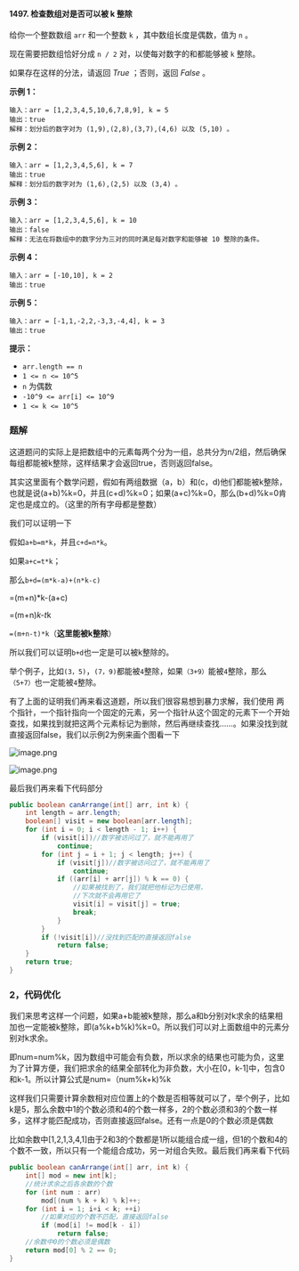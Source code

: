 #### 1497. 检查数组对是否可以被 k 整除

给你一个整数数组 `arr` 和一个整数 `k` ，其中数组长度是偶数，值为 `n` 。

现在需要把数组恰好分成 `n / 2` 对，以使每对数字的和都能够被 `k` 整除。

如果存在这样的分法，请返回 *True* ；否则，返回 *False* 。

**示例 1：**

```shell
输入：arr = [1,2,3,4,5,10,6,7,8,9], k = 5
输出：true
解释：划分后的数字对为 (1,9),(2,8),(3,7),(4,6) 以及 (5,10) 。
```

**示例 2：**

```shell
输入：arr = [1,2,3,4,5,6], k = 7
输出：true
解释：划分后的数字对为 (1,6),(2,5) 以及 (3,4) 。
```

**示例 3：**

```shell
输入：arr = [1,2,3,4,5,6], k = 10
输出：false
解释：无法在将数组中的数字分为三对的同时满足每对数字和能够被 10 整除的条件。
```

**示例 4：**

```shell
输入：arr = [-10,10], k = 2
输出：true
```

**示例 5：**

```shell
输入：arr = [-1,1,-2,2,-3,3,-4,4], k = 3
输出：true
```

**提示：**

- `arr.length == n`
- `1 <= n <= 10^5`
- `n` 为偶数
- `-10^9 <= arr[i] <= 10^9`
- `1 <= k <= 10^5`

### 题解

这道题问的实际上是把数组中的元素每两个分为一组，总共分为n/2组，然后确保每组都能被k整除，这样结果才会返回true，否则返回false。

其实这里面有个数学问题，假如有两组数据（a，b）和(c，d)他们都能被k整除，也就是说(a+b)%k=0，并且(c+d)%k=0；如果(a+c)%k=0，那么(b+d)%k=0肯定也是成立的。（这里的所有字母都是整数）

我们可以证明一下

假如`a+b=m*k`，并且`c+d=n*k`。

如果`a+c=t*k`；

那么`b+d=(m*k-a)+(n*k-c)`

=(m+n)*k-(a+c)

=(m+n)*k-t*k

`=(m+n-t)*k`（**这里能被k整除**）

所以我们可以证明`b+d`也一定是可以被k整除的。

举个例子，比如`(3，5)`，`(7，9)`都能被`4`整除，如果`（3+9）`能被`4`整除，那么`（5+7）`也一定能被`4`整除。

有了上面的证明我们再来看这道题，所以我们很容易想到暴力求解，我们使用 两个指针，一个指针指向一个固定的元素，另一个指针从这个固定的元素下一个开始查找，如果找到就把这两个元素标记为删除，然后再继续查找……。如果没找到就直接返回false，我们以示例2为例来画个图看一下

![image.png](http://gitlab.wsh-study.com/xp-study/LeeteCode/blob/master/贪心算法/images/检查数组对是否可以被k整除/1.jpg)

![image.png](http://gitlab.wsh-study.com/xp-study/LeeteCode/blob/master/贪心算法/images/检查数组对是否可以被k整除/2.jpg)

最后我们再来看下代码部分

```java
public boolean canArrange(int[] arr, int k) {
    int length = arr.length;
    boolean[] visit = new boolean[arr.length];
    for (int i = 0; i < length - 1; i++) {
        if (visit[i])//数字被访问过了，就不能再用了
            continue;
        for (int j = i + 1; j < length; j++) {
            if (visit[j])//数字被访问过了，就不能再用了
                continue;
            if ((arr[i] + arr[j]) % k == 0) {
                //如果被找到了，我们就把他标记为已使用，
                //下次就不会再用它了
                visit[i] = visit[j] = true;
                break;
            }
        }
        if (!visit[i])//没找到匹配的直接返回false
            return false;
    }
    return true;
}
```

### 2，代码优化

我们来思考这样一个问题，如果a+b能被k整除，那么a和b分别对k求余的结果相加也一定能被k整除，即(a%k+b%k)%k=0。所以我们可以对上面数组中的元素分别对k求余。

即num=num%k，因为数组中可能会有负数，所以求余的结果也可能为负，这里为了计算方便，我们把求余的结果全部转化为非负数，大小在[0，k-1]中，包含0和k-1。所以计算公式是num=（num%k+k)%k

这样我们只需要计算余数相对应位置上的个数是否相等就可以了，举个例子，比如k是5，那么余数中1的个数必须和4的个数一样多，2的个数必须和3的个数一样多，这样才能匹配成功，否则直接返回false。还有一点是0的个数必须是偶数

比如余数中[1,2,1,3,4,1]由于2和3的个数都是1所以能组合成一组，但1的个数和4的个数不一致，所以只有一个能组合成功，另一对组合失败。最后我们再来看下代码

```java
public boolean canArrange(int[] arr, int k) {
    int[] mod = new int[k];
    //统计求余之后各余数的个数
    for (int num : arr)
        mod[(num % k + k) % k]++;
    for (int i = 1; i+i < k; ++i)
        //如果对应的个数不匹配，直接返回false
        if (mod[i] != mod[k - i])
            return false;
    //余数中0的个数必须是偶数
    return mod[0] % 2 == 0;
}
```

